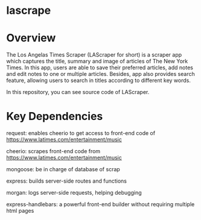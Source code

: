 # lascrape
# Overview
The Los Angelas Times Scraper (LAScraper for short) is a scraper app which captures the title, summary and image of articles of The New York Times. In this app, users are able to save their preferred articles, add notes and edit notes to one or multiple articles. Besides, app also provides search feature, allowing users to search in titles according to different key words.

In this repository, you can see source code of LAScraper.

# Key Dependencies
request: enables cheerio to get access to front-end code of https://www.latimes.com/entertainment/music

cheerio: scrapes front-end code from https://www.latimes.com/entertainment/music

mongoose: be in charge of database of scrap

express: builds server-side routes and functions

morgan: logs server-side requests, helping debugging

express-handlebars: a powerful front-end builder without requiring multiple html pages